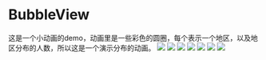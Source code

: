 # BubbleView
这是一个小动画的demo，动画里是一些彩色的圆圈，每个表示一个地区，以及地区分布的人数，所以这是一个演示分布的动画。
![](http://i.imgur.com/YmjSbqh.jpg)
![](http://i.imgur.com/xe4hpoN.jpg)
![](http://i.imgur.com/1sx1uCm.jpg)
![](http://i.imgur.com/YItXcDs.jpg)
![](http://i.imgur.com/aUIAaqh.jpg)
![](http://i.imgur.com/qcKCo8M.gif)
![](http://i.imgur.com/dRbcptr.gif)